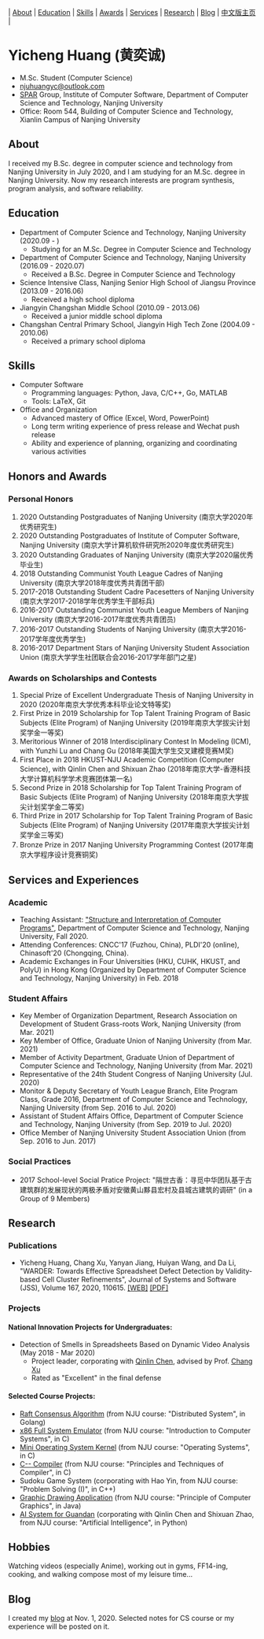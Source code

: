 
| [About](#about) | [Education](#education) | [Skills](#Skills) | [Awards](#honors-and-awards) | [Services](#services-and-experiences) | [Research](#research) | [Blog](https://njubroccoli.github.io/blog/) | [中文版主页](https://njubroccoli.github.io/zh-cn/) |

# Yicheng Huang (黄奕诚)

- M.Sc. Student (Computer Science)
- <a href="mailto:njuhuangyc@outlook.com">njuhuangyc@outlook.com</a>
- <a href="http://ics.nju.edu.cn/spar/">SPAR</a> Group, Institute of Computer Software, Department of Computer Science and Technology, Nanjing University
- Office: Room 544, Building of Computer Science and Technology, Xianlin Campus of Nanjing University

## About

I received my B.Sc. degree in computer science and technology from Nanjing University in July 2020, and I am studying for an M.Sc. degree in Nanjing University. Now my research interests are program synthesis, program analysis, and software reliability.

## Education

- Department of Computer Science and Technology, Nanjing University (2020.09 - )
  - Studying for an M.Sc. Degree in Computer Science and Technology
- Department of Computer Science and Technology, Nanjing University (2016.09 - 2020.07)
  - Received a B.Sc. Degree in Computer Science and Technology
- Science Intensive Class, Nanjing Senior High School of Jiangsu Province (2013.09 - 2016.06)
  - Received a high school diploma
- Jiangyin Changshan Middle School (2010.09 - 2013.06)
  - Received a junior middle school diploma
- Changshan Central Primary School, Jiangyin High Tech Zone (2004.09 - 2010.06)
  - Received a primary school diploma

## Skills

- Computer Software
    + Programming languages: Python, Java, C/C++, Go, MATLAB
    + Tools: LaTeX, Git
- Office and Organization
    + Advanced mastery of Office (Excel, Word, PowerPoint)
    + Long term writing experience of press release and Wechat push release
    + Ability and experience of planning, organizing and coordinating various activities

## Honors and Awards

### Personal Honors

1. 2020 Outstanding Postgraduates of Nanjing University (南京大学2020年优秀研究生)
2. 2020 Outstanding Postgraduates of Institute of Computer Software, Nanjing University (南京大学计算机软件研究所2020年度优秀研究生)
3. 2020 Outstanding Graduates of Nanjing University (南京大学2020届优秀毕业生)
4. 2018 Outstanding Communist Youth League Cadres of Nanjing University (南京大学2018年度优秀共青团干部)
5. 2017-2018 Outstanding Student Cadre Pacesetters of Nanjing University (南京大学2017-2018学年优秀学生干部标兵)
6. 2016-2017 Outstanding Communist Youth League Members of Nanjing University (南京大学2016-2017年度优秀共青团员)
7. 2016-2017 Outstanding Students of Nanjing University (南京大学2016-2017学年度优秀学生)
8. 2016-2017 Department Stars of Nanjing University Student Association Union (南京大学学生社团联合会2016-2017学年部门之星)

### Awards on Scholarships and Contests

1. Special Prize of Excellent Undergraduate Thesis of Nanjing University in 2020 (2020年南京大学优秀本科毕业论文特等奖)
2. First Prize in 2019 Scholarship for Top Talent Training Program of Basic Subjects (Elite Program) of Nanjing University (2019年南京大学拔尖计划奖学金一等奖)
3. Meritorious Winner of 2018 Interdisciplinary Contest In Modeling (ICM), with Yunzhi Lu and Chang Gu (2018年美国大学生交叉建模竞赛M奖)
4. First Place in 2018 HKUST-NJU Academic Competition (Computer Science), with Qinlin Chen and Shixuan Zhao (2018年南京大学-香港科技大学计算机科学学术竞赛团体第一名)
5. Second Prize in 2018 Scholarship for Top Talent Training Program of Basic Subjects (Elite Program) of Nanjing University (2018年南京大学拔尖计划奖学金二等奖)
6. Third Prize in 2017 Scholarship for Top Talent Training Program of Basic Subjects (Elite Program) of Nanjing University (2017年南京大学拔尖计划奖学金三等奖)
7. Bronze Prize in 2017 Nanjing University Programming Contest (2017年南京大学程序设计竞赛铜奖)

## Services and Experiences

### Academic

- Teaching Assistant: <a href="https://nju-sicp.bitbucket.io">"Structure and Interpretation of Computer Programs"</a>, Department of Computer Science and Technology, Nanjing University, Fall 2020.
- Attending Conferences: CNCC'17 (Fuzhou, China), PLDI'20 (online), Chinasoft'20 (Chongqing, China).
- Academic Exchanges in Four Universities (HKU, CUHK, HKUST, and PolyU) in Hong Kong (Organized by Department of Computer Science and Technology, Nanjing University) in Feb. 2018

### Student Affairs

- Key Member of Organization Department, Research Association on Development of Student Grass-roots Work, Nanjing University (from Mar. 2021)
- Key Member of Office, Graduate Union of Nanjing University (from Mar. 2021)
- Member of Activity Department, Graduate Union of Department of Computer Science and Technology, Nanjing University (from Mar. 2021)
- Representative of the 24th Student Congress of Nanjing University (Jul. 2020)
- Monitor & Deputy Secretary of Youth League Branch, Elite Program Class, Grade 2016, Department of Computer Science and Technology, Nanjing University (from Sep. 2016 to Jul. 2020)
- Assistant of Student Affairs Office, Department of Computer Science and Technology, Nanjing University (from Sep. 2019 to Jul. 2020)
- Office Member of Nanjing University Student Association Union (from Sep. 2016 to Jun. 2017)

### Social Practices

- 2017 School-level Social Pratice Project: "隔世古香：寻觅中华团队基于古建筑群的发展现状的两极矛盾对安徽黄山黟县宏村及县城古建筑的调研" (in a Group of 9 Members)

## Research

### Publications

- Yicheng Huang, Chang Xu, Yanyan Jiang, Huiyan Wang, and Da Li, "WARDER: Towards Effective Spreadsheet Defect Detection by Validity-based Cell Cluster Refinements", Journal of Systems and Software (JSS), Volume 167, 2020, 110615. <a href="https://doi.org/10.1016/j.jss.2020.110615">[WEB]</a> <a href="https://njubroccoli.github.io/publications/huang_2020_warder.pdf">[PDF]</a>

### Projects

#### National Innovation Projects for Undergraduates:

- Detection of Smells in Spreadsheets Based on Dynamic Video Analysis (May 2018 - Mar 2020)
  - Project leader, corporating with [Qinlin Chen](https://qinlinchen.github.io/), advised by Prof. [Chang Xu](https://cs.nju.edu.cn/changxu/)
  - Rated as "Excellent" in the final defense

#### Selected Course Projects:

- [Raft Consensus Algorithm](https://github.com/NJUBroccoli/raft-impl) (from NJU course: "Distributed System", in Golang)
- [x86 Full System Emulator](https://github.com/NJUBroccoli/Programming-Assignment-2017) (from NJU course: "Introduction to Computer Systems", in C)
- [Mini Operating System Kernel](https://github.com/NJUBroccoli/oslab) (from NJU course: "Operating Systems", in C)
- [C-- Compiler](https://github.com/NJUBroccoli/HYCompiler) (from NJU course: "Principles and Techniques of Compiler", in C)
- Sudoku Game System (corporating with Hao Yin, from NJU course: "Problem Solving (I)", in C++)
- [Graphic Drawing Application](https://github.com/NJUBroccoli/HYC-Paint) (from NJU course: "Principle of Computer Graphics", in Java)
- [AI System for Guandan](https://github.com/QinlinChen/guandan-ai) (corporating with Qinlin Chen and Shixuan Zhao, from NJU course: "Artificial Intelligence", in Python)

## Hobbies

Watching videos (especially Anime), working out in gyms, FF14-ing, cooking, and walking compose most of my leisure time...

## Blog

I created my [blog](https://njubroccoli.github.io/blog/) at Nov. 1, 2020. Selected notes for CS course or my experience will be posted on it. 